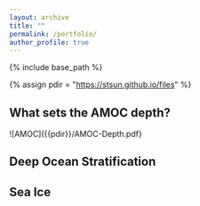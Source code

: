```yaml
---
layout: archive
title: ""
permalink: /portfolio/
author_profile: true
---
```


{% include base_path %}

{% assign pdir = "https://stsun.github.io/files" %}

## What sets the AMOC depth?
![AMOC]({{pdir}}/AMOC-Depth.pdf}

## Deep Ocean Stratification


## Sea Ice
